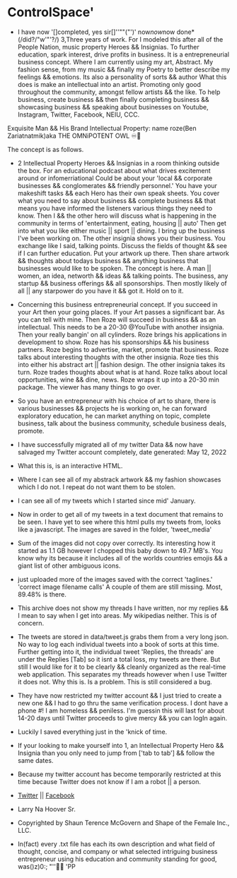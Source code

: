 # ControlSpace'
* I have now '[]completed, yes sir[]''""("\')' now*now*now done*(/did?/"w'"'?/) 3,Three years of work.
For I modeled this after all of the People Nation, music property Heroes && Insignias.
To further education, spark interest, drive profits in business.
It is a entrepreneurial business concept.
Where I am currently using my art, Abstract. My fashion sense, from my music && finally my
Poetry to better describe my feelings && emotions. Its also a personality of sorts && author
What this does is make an intellectual into an artist. Promoting only good throughout the
community, amongst fellow artists && the like.
To help business,
create business && then
finally completing business
&& showcasing business && speaking about businesses on Youtube, Instagram, Twitter, Facebook, NEIU, CCC.


Exquisite Man && His Brand Intellectual Property: name roze(Ben Zariatnatmik)aka THE OMNiPOTENT OWL ♾🦉

The concept is as follows.

* 2 Intellectual Property Heroes && Insignias in a room thinking outside the box.
For an educational podcast about what drives excitement around or infomerriational
Could be about your 'local && corporate businesses && conglomerates && friendly personnel.'
You have your makeshift tasks && each Hero has their own speak sheets.
You cover what you need to say about business && complete business && that means you have informed the 
listeners various things they need to know.
Then I && the other hero will discuss what is happening in the
community in terms of 'entertainment, eating, housing || auto'
Then get into what you like either music || sport || dining.
I bring up the business I've been working on. The other insignia shows you their business.
You exchange like I said, talking points.
Discuss the fields of thought && see if I can further education.
Put your artwork up there.
Then share artwork && thoughts about todays business && anything business that businesses would like to be spoken.
The concept is here.
A man || women, an idea, networth && ideas && talking points.
The business, any startup && business offerings && all sponsorships.
Then mostly likely of all || any starpower do you have it && got it. Hold on to it.

* Concerning this business entrepreneurial concept.
If you succeed in your Art then your going places.
If your Art passes a significant bar.
As you can tell with mine.
Then Roze will succeed in business && as an intellectual.
This needs to be a 20-30 @YouTube with another insignia.
Then your really bangin' on all cylinders.
Roze brings his applications in development to show.
Roze has his sponsorships && his business partners.
Roze begins to advertise, market, promote that business.
Roze talks about interesting thoughts with the other insignia.
Roze ties this into either his abstract art || fashion design.
The other insignia takes its turn.
Roze trades thoughts about what is at hand.
Roze talks about local opportunities, wine && dine, news.
Roze wraps it up into a 20-30 min package.
The viewer has many things to go over.

* So you have an entrepreneur with his choice of art to share, there is various businesses && projects he is working on, 
he can forward exploratory education, he can market anything on topic, complete business, talk about the business community, 
schedule business deals, promote.

* I have successfully migrated all of my twitter Data && now have salvaged my Twitter account completely, date generated: May 12, 2022
* What this is, is an interactive HTML.
* Where I can see all of my abstrack artwork && my fashion showcases which I do not. I repeat do not want them to be stolen.
* I can see all of my tweets which I started since mid' January.
* Now in order to get all of my tweets in a text document that remains to be seen. I have yet to see where this html pulls my tweets from, 
  looks like a javascript. The images are saved in the folder, 'tweet_media'
* Sum of the images did not copy over correctly. Its interesting how it started as 1.1 GB however I chopped this baby down to 49.7 MB's.
  You know why its because it includes all of the worlds countries emojis && a giant list of other ambiguous icons.
* just uploaded more of the images saved with the correct 'taglines.' 'correct image filename calls' A couple of them are still missing. Most, 89.48% is there.
* This archive does not show my threads I have written, nor my replies && I mean to say when I get into areas. My wikipedias neither. This is of concern.
* The tweets are stored in data/tweet.js grabs them from a very long json. No way to log each individual tweets into a book of sorts at this time. 
Further getting into it, the individual tweet 'Replies, the threads' are under the Replies [Tab] so it isnt a total loss, my tweets are there. 
But still I would like for it to be clearly && cleanly organized as the real-time web application. This separates my threads however when I use Twitter it does not. 
Why this is. Is a problem. This is still considered a bug.
* They have now restricted my twitter account && I just tried to create a new one && I had to go thru the same verification process. I dont have a phone #! I am homeless && peniless. 
I'm guessin this will last for about 14-20 days until Twitter proceeds to give mercy && you can logIn again. 
* Luckily I saved everything just in the 'knick of time.
* If your looking to make yourself into 1, an Intellectual Property Hero && Insignia than you only need to jump from ['tab to tab'] && follow the same dates.
* Because my twitter account has become temporarily restricted at this time because Twitter does not know if I am a robot || a person.
* [Twitter](https://twitter.com/rozeNameRoze) || [Facebook](https://www.facebook.com/shaun.mcgovern.90/)
* Larry Na Hoover Sr.
* Copyrighted by Shaun Terence McGovern and Shape of the Female Inc., LLC.
* In(fact) every .txt file has each its own description and what field of thought, concise, and company or what selected intriguing business entrepreneur using his education and community standing for good, was()z)0:;   "''🎄🎄
'PP
